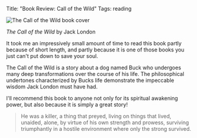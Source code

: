 Title: "Book Review: Call of the Wild"
Tags: reading

![The Call of the Wild book cover](/media/filer/2012/08/05/callofthewild.jpg "The Call of the Wild by Jack London")

_The Call of the Wild_ by Jack London

It took me an impressively small amount of time to read this book partly because of short length, and partly because it is one of those books you just can't put down to save your soul.

The Call of the Wild is a story about a dog named Buck who undergoes many deep transformations over the course of his life.  The philosophical undertones characterized by Bucks life demonstrate the impeccable wisdom Jack London must have had.

I'll recommend this book to anyone not only for its spiritual awakening power, but also because it is simply a great story!

>He was a killer, a thing that preyed, living on things that lived, unaided, alone, by virtue of his own strength and prowess, surviving triumphantly in a hostile environment where only the strong survived.
